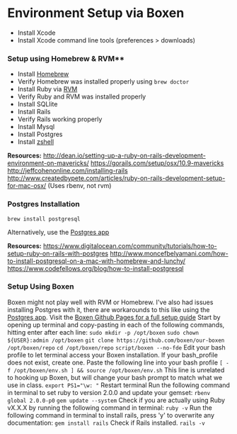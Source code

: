 # Environment Setup via Boxen

- Install Xcode
- Install Xcode command line tools (preferences > downloads)

### Setup using Homebrew & RVM**
- Install [Homebrew](http://brew.sh/)
- Verify Homebrew was installed properly using ``brew doctor``
- Install Ruby via [RVM](http://rvm.io/rvm/install)
- Verify Ruby and RVM was installed properly
- Install SQLlite
- Install Rails
- Verify Rails working properly
- Install Mysql
- Install Postgres
- Install [zshell](https://github.com/robbyrussell/oh-my-zsh)

**Resources:**
http://dean.io/setting-up-a-ruby-on-rails-development-environment-on-mavericks/
https://gorails.com/setup/osx/10.9-mavericks
http://jeffcohenonline.com/installing-rails
http://www.createdbypete.com/articles/ruby-on-rails-development-setup-for-mac-osx/ (Uses rbenv, not rvm)

### Postgres Installation
``brew install postgresql``

Alternatively, use the [Postgres app](http://postgresapp.com/)

**Resources:**
https://www.digitalocean.com/community/tutorials/how-to-setup-ruby-on-rails-with-postgres
http://www.moncefbelyamani.com/how-to-install-postgresql-on-a-mac-with-homebrew-and-lunchy/
https://www.codefellows.org/blog/how-to-install-postgresql

### Setup Using Boxen
Boxen might not play well with RVM or Homebrew. I've also had issues installing Postgres with it, there are workarounds to this like using the [Postgres app](http://postgresapp.com/). Visit the [Boxen Github Pages for a full setup guide](https://github.com/boxen/our-boxen)
Start by opening up terminal and copy-pasting in each of the following commands, hitting enter after each line:
``sudo mkdir -p /opt/boxen``
``sudo chown ${USER}:admin /opt/boxen``
``git clone https://github.com/boxen/our-boxen /opt/boxen/repo``
``cd /opt/boxen/repo``
``script/boxen --no-fde``
Edit your bash profile to let terminal access your Boxen installation. If your bash_profile does not exist, create one.
Paste the following line into your bash profile
``[ -f /opt/boxen/env.sh ] && source /opt/boxen/env.sh``
This line is unrelated to hooking up Boxen, but will change your bash prompt to match what we use in class.
``export PS1="\w: "``
Restart terminal
Run the following command in terminal to set ruby to version 2.0.0 and update your gemset:
``rbenv global 2.0.0-p0``
``gem update --system``
Check if you are actually using Ruby vX.X.X by running the following command in terminal:
``ruby -v``
Run the following command in terminal to install rails, press 'y' to overwrite any documentation:
``gem install rails``
Check if Rails installed.
``rails -v``
